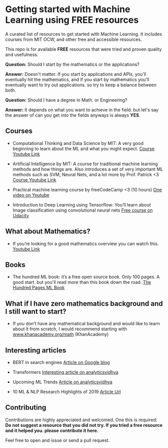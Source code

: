 # Getting started with Machine Learning using FREE resources
A curated list of resources to get started with Machine Learning. It includes courses from MIT OCW, and other free and accessible resources.

This repo is for available __FREE__ resources that were tried and proven quality and usefulness.


__Question:__ Should I start by the mathematics or the applications? 

__Answer:__  Doesn't matter. If you start by applications and APIs, you'll eventually hit the mathematics, and if you start by mathematics you'll eventually want to try out applications. so try to keep a balance between both.


__Question:__ Should I have a degree in Math. or Engineering?

__Answer:__ It depends on what you want to achieve in the field. but let's say the answer of can you get into the fields anyways is always __YES__.

## Courses
- Computational Thinking and Data Science by MIT: A very good beginning to learn about the ML and what you might expect. [Course Youtube Link](https://www.youtube.com/watch?v=C1lhuz6pZC0&list=PLUl4u3cNGP619EG1wp0kT-7rDE_Az5TNd)

- Artificial Intelligence by MIT: A course for traditional machine learning methods and how things are. Also introduces a set of very important ML methods such as SVM, Neural Nets, and a lot more by Prof. Patrick <3 [Course Youtube Link](https://www.youtube.com/watch?v=TjZBTDzGeGg&list=PLUl4u3cNGP63gFHB6xb-kVBiQHYe_4hSi)

- Practical machine learning course by freeCodeCamp <3 (10 hours) [One video on Youtube](https://www.youtube.com/watch?v=GwIo3gDZCVQ)

- Introduction to Deep Learning using Tensorflow: You’ll learn about Image classification using convolutional neural nets [Free course on Udacity](https://www.udacity.com/course/intro-to-tensorflow-for-deep-learning--ud187)


## What about Mathematics?

- If you’re looking for a good mathematics overview you can watch this. [Youtube Link](https://www.youtube.com/watch?v=T3TpdPmTLso&t=10522s)


## Books
 
- The hundred ML book: it’s a free open source book. Only 100 pages. A good start. but you'll read more than this book down the road. [The Hundred Pages ML Book](http://themlbook.com/wiki/doku.php)


## What if I have zero mathematics background and I still want to start?

- If you don’t have any mathematical background and would like to learn about it from scratch, I would recommend starting with www.khanacademy.org/math (KhanAcademy)
 

## Interesting articles
- BERT in search engines [Article on Google blog](https://www.blog.google/products/search/search-language-understanding-bert/)

- Transformers  [Interesting article on analyticsvidhya](https://www.analyticsvidhya.com/blog/2019/06/understanding-transformers-nlp-state-of-the-art-models/?utm_source=blog&utm_medium=2020-trends-machine-learning-deep-learning)

- Upcoming ML Trends [Article on analyticsvidhya](https://www.analyticsvidhya.com/blog/2019/12/2020-trends-machine-learning-deep-learning/)

- 10 ML & NLP Research Highlights of 2019 [Article Url](https://ruder.io/research-highlights-2019/)


## Contributing

Contributions are highly appreciated and welcomed. One this is required: __Do not suggest a resource that you did not try. If you tried a free resource and it helped you. please contribute it here.__

Feel free to open and issue or send a pull request.


